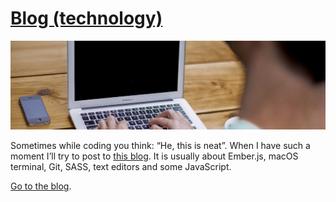 ---
---

# [Blog (technology)](https://blog.adriaan.io)

<span class="image main"><img src="/images/technology-blog/header.jpg" alt="Adriaan van Rossum writes on a laptop" /></span>

Sometimes while coding you think: “He, this is neat”. When I have such a moment I’ll try to post to [this blog](https://blog.adriaan.io). It is usually about Ember.js, macOS terminal, Git, SASS, text editors and some JavaScript.

[Go to the blog](https://blog.adriaan.io).
